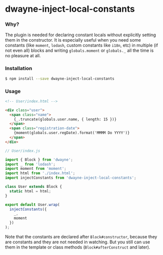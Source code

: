 # dwayne-inject-local-constants

### Why?

The plugin is needed for declaring constant locals without
explicitly setting them in the constructor. It is especially
useful when you need some constants (like `moment`, `lodash`, custom
constants like `i18n`, etc) in multiple (if not even all) blocks and
writing `globals.moment` or `globals._` all the time is no pleasure
at all.

### Installation

```bash
$ npm install --save dwayne-inject-local-constants
```

### Usage

```html
<!-- User/index.html -->

<div class="user">
  <span class="name">
    {_.truncate(globals.user.name, { length: 15 })}
  </span>
  <span class="registration-date">
    {moment(globals.user.regDate).format('MMMM Do YYYY')}
  </span>
</div>
```

```js
// User/index.js

import { Block } from 'dwayne';
import _ from 'lodash';
import moment from 'moment';
import html from './index.html';
import injectConstants from 'dwayne-inject-local-constants';

class User extends Block {
  static html = html;
}

export default User.wrap(
  injectConstants({
    _,
    moment
  })
);
```

Note that the constants are declared after `Block#constructor`,
because they are constants and they are not needed in watching.
But you still can use them in the template or class methods
(`Block#afterConstruct` and later).

